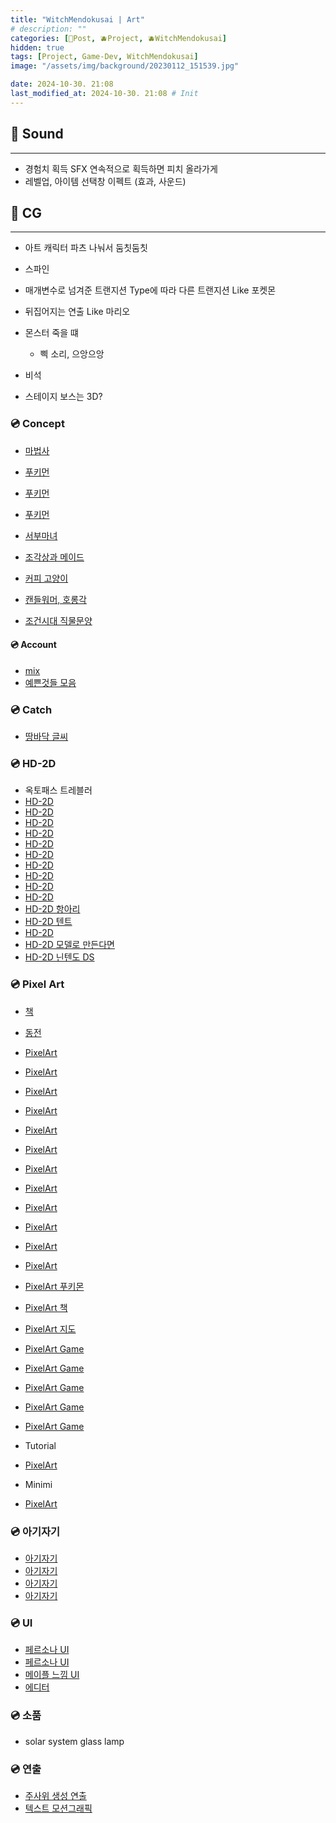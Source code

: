 ```yaml
---
title: "WitchMendokusai | Art"
# description: ""
categories: [📀Post, 🫐Project, 🫐WitchMendokusai]
hidden: true
tags: [Project, Game-Dev, WitchMendokusai]
image: "/assets/img/background/20230112_151539.jpg"

date: 2024-10-30. 21:08
last_modified_at: 2024-10-30. 21:08 # Init
---
```


## 📀 Sound

---

- 경험치 획득 SFX 연속적으로 획득하면 피치 올라가게
- 레벨업, 아이템 선택창 이펙트 (효과, 사운드)

## 📀 CG

---

- 아트 캐릭터 파츠 나눠서 둠칫둠칫
- 스파인

- 매개변수로 넘겨준 트랜지션 Type에 따라 다른 트랜지션 Like 포켓몬

- 뒤집어지는 연출 Like 마리오
- 몬스터 죽을 떄
  - 삑 소리, 으앙으앙
- 비석

- 스테이지 보스는 3D?

### 💿 Concept

- [마법사](https://x.com/SpookyStirfry/status/1786892552337019304)
- [푸키먼](https://x.com/7Cube_Ori/status/1786677428313895378)
- [푸키먼](https://x.com/miyaulait/status/1786495846046920709)
- [푸키먼](https://x.com/7Cube_Ori/status/1771866906145734936)
- [서부마녀](https://x.com/PT_CROW/status/1783423425756996021)
- [조각상과 메이드](https://x.com/Rrrrrrice0303/status/1655190503007354882)
- [커피 고양이](https://x.com/KSUWABE/status/1715349124239999465)
- [캔들워머, 호롱각](https://x.com/tumblbug/status/1731875949564862929)

- [조건시대 직물문양](https://x.com/hanbok_ssul_bot/status/691694620393107462)

#### 💿 Account

- [mix](https://x.com/CandlMix/media)
- [예쁜것들 모음](https://x.com/so_lovely_31/status/1732049779025437074)

### 💿 Catch

- [땅바닥 글씨](https://x.com/psergiomr/status/1782386535263772958)

### 💿 HD-2D

- 옥토패스 트레블러
- [HD-2D](https://x.com/QZLgames/status/1782066637405143269)
- [HD-2D](https://x.com/QZLgames/status/1789924769879450050)
- [HD-2D](https://x.com/_eggerton/status/1783505758057087173)
- [HD-2D](https://x.com/ShinraiXenophy/status/1782133941513662817)
- [HD-2D](https://x.com/PkmnBrainrot/status/1782110809482817722)
- [HD-2D](https://x.com/acheronti/status/1779218755794751566)
- [HD-2D](https://x.com/HardBone01/status/1776948491279024227)
- [HD-2D](https://x.com/w11shes/status/1771839549913567385)
- [HD-2D](https://x.com/WanderingSwordG/status/1771522453254062274)
- [HD-2D](https://x.com/RSHoelMoor/status/1771345644797501528)
- [HD-2D 항아리](https://x.com/Ghost773748999/status/1706548743909331200)
- [HD-2D 텐트](https://x.com/OrangeTrip2/status/1739631873322889521)
- [HD-2D](https://x.com/drattzy/status/1757404260453450215)
- [HD-2D 모델로 만든다면](https://twitter.com/artofsully/status/1630299422281150465?s=20)
- [HD-2D 닌텐도 DS](https://twitter.com/violxiv/status/1621154673238609922?s=20)

### 💿 Pixel Art

- [책](https://x.com/creyynolds/status/1792275971892031730)
- [동전](https://x.com/freerdan/status/1789452138231505041)

- [PixelArt](https://x.com/BanannerToast/status/1786287637596135474)
- [PixelArt](https://x.com/PracticalNPC/status/1782450950893973941)
- [PixelArt](https://x.com/Wonpuri/status/1782401168981049622)
- [PixelArt](https://x.com/Andero7Charlie/status/1780990910895128847)
- [PixelArt](https://x.com/BanFanpxl/status/1780896894186877053)
- [PixelArt](https://x.com/UndergroundL0RD/status/1779835147044429998)
- [PixelArt](https://x.com/ichol98067313/status/1779986975606333466)
- [PixelArt](https://x.com/Pixel_Lancaster/status/1776962044623040868)
- [PixelArt](https://x.com/vested/status/1775260998649446496)
- [PixelArt](https://x.com/BanFanpxl/status/1774775029588525270)
- [PixelArt](https://x.com/Anokolisa/status/1771883104497487974)
- [PixelArt](https://x.com/Fractur9d_Luna/status/1771452383630909842)
- [PixelArt 푸키몬](https://x.com/angryMonsterHam/status/1754207246290964553)
- [PixelArt 책](https://x.com/DetFantasia/status/1731003909647348023)
- [PixelArt 지도](https://x.com/cmzw_/status/1752717586947883231)
- [PixelArt Game](https://x.com/moi_rai_/status/1752678671037411786)
- [PixelArt Game](https://x.com/lifuelgames/status/1752013740059640137)
- [PixelArt Game](https://x.com/ms_frogrammer/status/1754237281903264225)
- [PixelArt Game](https://x.com/smaex_official/status/1754965804993466797)
- [PixelArt Game](https://x.com/clemmygames/status/1757430590008135821)

- Tutorial
- [PixelArt](https://x.com/PixelArtJourney/status/1787791652733485536)

- Minimi
- [PixelArt](https://x.com/Vryell/status/1787422302516163050)

### 💿 아기자기

- [아기자기](https://x.com/coffinooo/status/1784424131364278371)
- [아기자기](https://x.com/coffinooo/status/1784067010093343121)
- [아기자기](https://x.com/SamuelLundsten/status/1782343364391719260)
- [아기자기](https://x.com/Joosh7889/status/1778144335034216713)

### 💿 UI

- [페르소나 UI](https://x.com/pollomuerto/status/1782682597509755362)
- [페르소나 UI](https://x.com/atokmakchiev/status/1754150061112528960)
- [메이플 느낌 UI](https://x.com/instant_onion/status/1691849142790951369)
- [에디터](https://x.com/_kzr/status/1781256444987519189)

### 💿 소품

- solar system glass lamp

### 💿 연출

- [주사위 생성 연출](https://x.com/CK21_JH/status/1702173473928532252)
- [텍스트 모션그래픽](https://x.com/functiontales/status/1750779547719795026)
